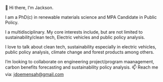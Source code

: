 👋 Hi there, I’m Jackson.

I am a PhD(c) in renewable materials science and MPA Candidate in Public Policy.

I a multidisciplinary. My core interests include, but are not limited to sustainability/clean tech, Electric vehicles and public policy analysis. 

I love to talk about clean tech, sustainability especially in electric vehicles, public policy analysis, climate change and forest products among others.

I’m looking to collaborate on engineering project/program maanagement, carbon benefits forecasting and sustainability policy analysis.
📫 Reach me via: jdoemensah@gmail.com

<!---
Jdoemensah/Jdoemensah is a ✨ special ✨ repository because its `README.md` (this file) appears on your GitHub profile.
You can click the Preview link to take a look at your changes.
---
